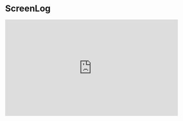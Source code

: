 # ScreenLog

<iframe width="560" height="315" src="https://www.youtube.com/embed/gTnheNbs9UU" frameborder="0" allowfullscreen></iframe>

